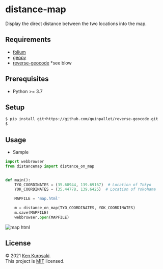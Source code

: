 # distance-map
Display the direct distance between the two locations into the map.

## Requirements

- [folium](https://github.com/python-visualization/folium)
- [geopy](https://github.com/geopy/geopy)
- [reverse-geocode](https://github.com/quinpallet/reverse-geocode) *see blow

## Prerequisites

- Python >= 3.7

## Setup

```sh
$ pip install git+https://github.com/quinpallet/reverse-geocode.git
$ 
```

## Usage

- Sample

``` python
import webbrowser
from distancemap import distance_on_map


def main():
    TYO_COORDINATES = (35.68944, 139.69167)  # Location of Tokyo
    YOK_COORDINATES = (35.44778, 139.6425)  # Location of Yokohama

    MAPFILE = 'map.html'

    m = distance_on_map(TYO_COORDINATES, YOK_COORDINATES)
    m.save(MAPFILE)
    webbrowser.open(MAPFILE)

```
![map html](https://user-images.githubusercontent.com/77138234/107734449-ce375780-6d40-11eb-9e8f-a0583834a1be.png)

## License

&copy; 2021 [Ken Kurosaki](https://github.com/quinpallet).<br>
This project is [MIT](https://github.com/quinpallet/distance-map/blob/master/LICENSE) licensed.
